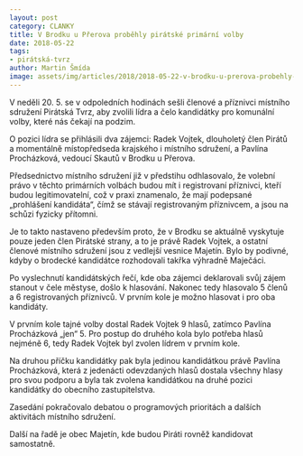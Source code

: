 ```yaml
---
layout: post
category: CLANKY
title: V Brodku u Přerova proběhly pirátské primární volby
date: 2018-05-22
tags: 
- pirátská-tvrz
author: Martin Šmída
image: assets/img/articles/2018/2018-05-22-v-brodku-u-prerova-probehly-piratske-primarni-volby.jpg   #751x422 pixelu
---
```

V neděli 20. 5. se v odpoledních hodinách sešli členové a příznivci místního sdružení Pirátská Tvrz, aby zvolili lídra a čelo kandidátky pro komunální volby, které nás čekají na podzim.

O pozici lídra se přihlásili dva zájemci: Radek Vojtek, dlouholetý člen Pirátů a momentálně místopředseda krajského i místního sdružení, a Pavlína Procházková, vedoucí Skautů v Brodku u Přerova.

Předsednictvo místního sdružení již v předstihu odhlasovalo, že volební právo v těchto primárních volbách budou mít i registrovaní příznivci, kteří budou legitimovatelní, což v praxi znamenalo, že mají podepsané „prohlášení kandidáta“, čímž se stávají registrovaným příznivcem, a jsou na schůzi fyzicky přítomni.

Je to takto nastaveno především proto, že v Brodku se aktuálně vyskytuje pouze jeden člen Pirátské strany, a to je právě Radek Vojtek, a ostatní členové místního sdružení jsou z vedlejší vesnice Majetín. Bylo by podivné, kdyby o brodecké kandidátce rozhodovali takřka výhradně Maječáci.

Po vyslechnutí kandidátských řečí, kde oba zájemci deklarovali svůj zájem stanout v čele městyse, došlo k hlasování. Nakonec tedy hlasovalo 5 členů a 6 registrovaných příznivců. V prvním kole je možno hlasovat i pro oba kandidáty.

V prvním kole tajné volby dostal Radek Vojtek 9 hlasů, zatímco Pavlína Procházková „jen“ 5. Pro postup do druhého kola bylo potřeba hlasů nejméně 6, tedy Radek Vojtek byl zvolen lídrem v prvním kole.

Na druhou příčku kandidátky pak byla jedinou kandidátkou právě Pavlína Procházková, která z jedenácti odevzdaných hlasů dostala všechny hlasy pro svou podporu a byla tak zvolena kandidátkou na druhé pozici kandidátky do obecního zastupitelstva.

Zasedání pokračovalo debatou o programových prioritách a dalších aktivitách místního sdružení.

Další na řadě je obec Majetín, kde budou Piráti rovněž kandidovat samostatně.
